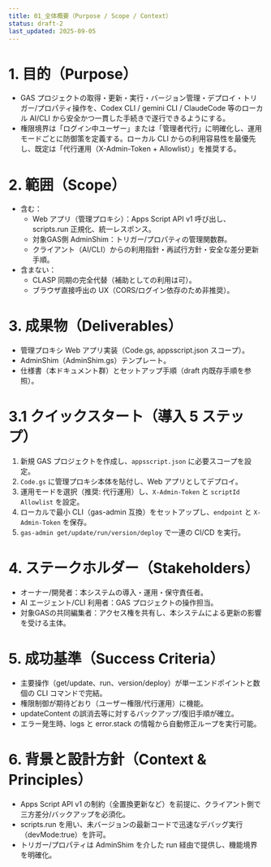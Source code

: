 ```yaml
---
title: 01_全体概要（Purpose / Scope / Context）
status: draft-2
last_updated: 2025-09-05
---
```


# 1. 目的（Purpose）

- GAS プロジェクトの取得・更新・実行・バージョン管理・デプロイ・トリガー/プロパティ操作を、Codex CLI / gemini CLI / ClaudeCode 等のローカル AI/CLI から安全かつ一貫した手続きで遂行できるようにする。
- 権限境界は「ログイン中ユーザー」または「管理者代行」に明確化し、運用モードごとに防御策を定義する。ローカル CLI からの利用容易性を最優先し、既定は「代行運用（X-Admin-Token + Allowlist）」を推奨する。

# 2. 範囲（Scope）

- 含む：
  - Web アプリ（管理プロキシ）：Apps Script API v1 呼び出し、scripts.run 正規化、統一レスポンス。
  - 対象GAS側 AdminShim：トリガー/プロパティの管理関数群。
  - クライアント（AI/CLI）からの利用指針・再試行方針・安全な差分更新手順。
- 含まない：
  - CLASP 同期の完全代替（補助としての利用は可）。
  - ブラウザ直接呼出の UX（CORS/ログイン依存のため非推奨）。

# 3. 成果物（Deliverables）

- 管理プロキシ Web アプリ実装（Code.gs, appsscript.json スコープ）。
- AdminShim（AdminShim.gs）テンプレート。
- 仕様書（本ドキュメント群）とセットアップ手順（draft 内既存手順を参照）。

# 3.1 クイックスタート（導入 5 ステップ）

1) 新規 GAS プロジェクトを作成し、`appsscript.json` に必要スコープを設定。
2) `Code.gs` に管理プロキシ本体を貼付し、Web アプリとしてデプロイ。
3) 運用モードを選択（推奨: 代行運用）し、`X-Admin-Token` と `scriptId Allowlist` を設定。
4) ローカルで最小 CLI（gas-admin 互換）をセットアップし、`endpoint` と `X-Admin-Token` を保存。
5) `gas-admin get/update/run/version/deploy` で一連の CI/CD を実行。

# 4. ステークホルダー（Stakeholders）

- オーナー/開発者：本システムの導入・運用・保守責任者。
- AI エージェント/CLI 利用者：GAS プロジェクトの操作担当。
- 対象GASの共同編集者：アクセス権を共有し、本システムによる更新の影響を受ける主体。

# 5. 成功基準（Success Criteria）

- 主要操作（get/update、run、version/deploy）が単一エンドポイントと数個の CLI コマンドで完結。
- 権限制御が期待どおり（ユーザー権限/代行運用）に機能。
- updateContent の誤消去等に対するバックアップ/復旧手順が確立。
- エラー発生時、logs と error.stack の情報から自動修正ループを実行可能。

# 6. 背景と設計方針（Context & Principles）

- Apps Script API v1 の制約（全置換更新など）を前提に、クライアント側で三方差分/バックアップを必須化。
- scripts.run を用い、未バージョンの最新コードで迅速なデバッグ実行（devMode:true）を許可。
- トリガー/プロパティは AdminShim を介した run 経由で提供し、機能境界を明確化。
